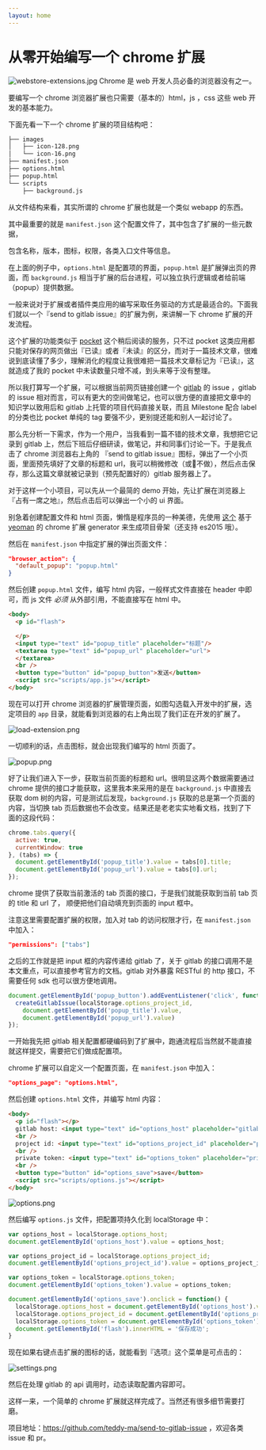 ```yaml
---
layout: home
---
```


# 从零开始编写一个 chrome 扩展

![webstore-extensions.jpg](http://upload-images.jianshu.io/upload_images/330-5a1a84ca8af8333a.jpg?imageMogr2/auto-orient/strip%7CimageView2/2/w/1240)
Chrome 是 web 开发人员必备的浏览器没有之一。

要编写一个 chrome 浏览器扩展也只需要（基本的）html，js ，css 这些 web 开发的基本能力。

下面先看一下一个 chrome 扩展的项目结构吧：

```bash
├── images
│   ├── icon-128.png
│   └── icon-16.png
├── manifest.json
├── options.html
├── popup.html
└── scripts
    ├── background.js
```

从文件结构来看，其实所谓的 chrome 扩展也就是一个类似 webapp 的东西。

其中最重要的就是 `manifest.json` 这个配置文件了，其中包含了扩展的一些元数据，

包含名称，版本，图标，权限，各类入口文件等信息。

在上面的例子中，`options.html` 是配置项的界面，`popup.html` 是扩展弹出页的界面，而 `background.js` 相当于扩展的后台进程，可以独立执行逻辑或者给前端（popup）提供数据。

一般来说对于扩展或者插件类应用的编写采取任务驱动的方式是最适合的。下面我们就以一个『send to gitlab issue』的扩展为例，来讲解一下 chrome 扩展的开发流程。

这个扩展的功能类似于 [pocket](getpocket.com) 这个稍后阅读的服务，只不过 pocket 这类应用都只能对保存的网页做出『已读』或者『未读』的区分，而对于一篇技术文章，很难说到底读懂了多少，理解消化的程度让我很难把一篇技术文章标记为『已读』，这就造成了我的 pocket 中未读数量只增不减，到头来等于没有整理。

所以我打算写一个扩展，可以根据当前网页链接创建一个 [gitlab](https://gitlab.com/) 的 issue ，gitlab 的 issue 相对而言，可以有更大的空间做笔记，也可以很方便的直接把文章中的知识学以致用后和 gitlab 上托管的项目代码直接关联，而且 Milestone 配合 label 的分类也比 pocket 单纯的 tag 要强不少，更别提还能和别人一起讨论了。

那么先分析一下需求，作为一个用户，当我看到一篇不错的技术文章，我想把它记录到 gitlab 上，然后下班后仔细研读，做笔记，并和同事们讨论一下。于是我点击了 chrome 浏览器右上角的 『send to gitlab issue』图标，弹出了一个小页面，里面预先填好了文章的标题和 url，我可以稍微修改（或不做），然后点击保存，那么这篇文章就被记录到（预先配置好的）gitlab 服务器上了。

对于这样一个小项目，可以先从一个最简的 demo 开始，先让扩展在浏览器上『占有一席之地』，然后点击后可以弹出一个小的 ui 界面。

别急着创建配置文件和 html 页面，懒惰是程序员的一种美德，先使用 [这个](https://github.com/yeoman/generator-chrome-extension) 基于 [yeoman](http://yeoman.io/) 的 chrome 扩展 generator 来生成项目骨架（还支持 es2015 哦）。

然后在 `manifest.json` 中指定扩展的弹出页面文件：

```json
"browser_action": {
  "default_popup": "popup.html"
}
```

然后创建 `popup.html` 文件，编写 html 内容，一般样式文件直接在 header 中即可，而 js 文件 *必须* 从外部引用，不能直接写在 html 中。

```html
<body>
  <p id="flash">

  </p>
  <input type="text" id="popup_title" placeholder="标题"/>
  <textarea type="text" id="popup_url" placeholder="url">
  </textarea>
  <br />
  <button type="button" id="popup_button">发送</button>
  <script src="scripts/app.js"></script>
</body>
```

现在可以打开 chrome 浏览器的扩展管理页面，如图勾选载入开发中的扩展，选定项目的 `app` 目录，就能看到浏览器的右上角出现了我们正在开发的扩展了。

![load-extension.png](http://upload-images.jianshu.io/upload_images/330-e44796101f28e6f8.png?imageMogr2/auto-orient/strip%7CimageView2/2/w/1240)

一切顺利的话，点击图标，就会出现我们编写的 html 页面了。

![popup.png](http://upload-images.jianshu.io/upload_images/330-badfdc9f0910e597.gif?imageMogr2/auto-orient/strip)

好了让我们进入下一步，获取当前页面的标题和 url。很明显这两个数据需要通过 chrome 提供的接口才能获取，这里我本来采用的是在 `background.js` 中直接去获取 dom 树的内容，可是测试后发现，`background.js` 获取的总是第一个页面的内容，当切换 tab 页后数据也不会改变。结果还是老老实实地看文档，找到了下面的这段代码：

```javascript
chrome.tabs.query({
  active: true,
  currentWindow: true
}, (tabs) => {
  document.getElementById('popup_title').value = tabs[0].title;
  document.getElementById('popup_url').value = tabs[0].url;
});
```

chrome 提供了获取当前激活的 tab 页面的接口，于是我们就能获取到当前 tab 页的 title 和 url 了， 顺便把他们自动填充到页面的 input 框中。

注意这里需要配置扩展的权限，加入对 tab 的访问权限才行，在 `manifest.json` 中加入：

```json
"permissions": ["tabs"]
```

之后的工作就是把 input 框的内容传递给 gitlab 了，关于 gitlab 的接口调用不是本文重点，可以直接参考官方的文档。gitlab 对外暴露 RESTful 的 http 接口，不需要任何 sdk 也可以很方便地调用。

```javascript
document.getElementById('popup_button').addEventListener('click', function() {
  createGitlabIssue(localStorage.options_project_id,
    document.getElementById('popup_title').value,
    document.getElementById('popup_url').value)
});
```

一开始我先把 gitlab 相关配置都硬编码到了扩展中，跑通流程后当然就不能直接就这样提交，需要把它们做成配置项。

chrome 扩展可以自定义一个配置页面，在 `manifest.json` 中加入：

```json
"options_page": "options.html",
```

然后创建 `options.html` 文件，并编写 html 内容：

```html
<body>
  <p id="flash"></p>
  gitlab host: <input type="text" id="options_host" placeholder="gitlab host" />
  <br />
  project id: <input type="text" id="options_project_id" placeholder="project id" />
  <br />
  private token: <input type="text" id="options_token" placeholder="private token" />
  <br />
  <button type="button" id="options_save">save</button>
  <script src="scripts/options.js"></script>
</body>
```

![options.png](http://upload-images.jianshu.io/upload_images/330-2ccc91cf42b1d1ba.png?imageMogr2/auto-orient/strip%7CimageView2/2/w/1240)

然后编写 `options.js` 文件，把配置项持久化到 localStorage 中：

```javascript
var options_host = localStorage.options_host;
document.getElementById('options_host').value = options_host;

var options_project_id = localStorage.options_project_id;
document.getElementById('options_project_id').value = options_project_id;

var options_token = localStorage.options_token;
document.getElementById('options_token').value = options_token;

document.getElementById('options_save').onclick = function() {
  localStorage.options_host = document.getElementById('options_host').value;
  localStorage.options_project_id = document.getElementById('options_project_id').value;
  localStorage.options_token = document.getElementById('options_token').value;
  document.getElementById('flash').innerHTML = '保存成功';
}
```

现在如果右键点击扩展的图标的话，就能看到『选项』这个菜单是可点击的：

![settings.png](http://upload-images.jianshu.io/upload_images/330-1c951dee1c4c4c38.gif?imageMogr2/auto-orient/strip)

然后在处理 gitlab 的 api 调用时，动态读取配置内容即可。

这样一来，一个简单的 chrome 扩展就这样完成了。当然还有很多细节需要打磨。

项目地址：<https://github.com/teddy-ma/send-to-gitlab-issue> ，欢迎各类 issue 和 pr。
